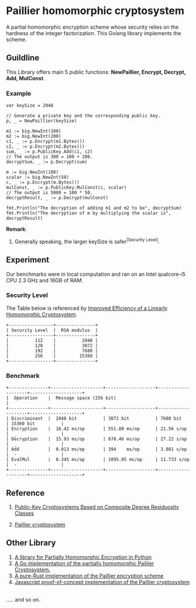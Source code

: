 # Paillier homomorphic cryptosystem

A partial homomorphic encryption scheme whose security relies on the hardness of the integer factorization. This Golang library implements the scheme.


## Guildline

This Library offers main 5 public functions: **NewPaillier, Encrypt, Decrypt, Add, MulConst**.

### Example
    var keySize = 2048 
    
    // Generate a private key and the corresponding public key.
    p, _ = NewPaillier(keySize)

	m1 := big.NewInt(100)
	m2 := big.NewInt(200)
	c1, _ := p.Encrypt(m1.Bytes())
	c2, _ := p.Encrypt(m2.Bytes())
	sum, _ := p.PublicKey.Add(c1, c2)
	// The output is 300 = 100 + 200.
	decryptSum, _ := p.Decrypt(sum)

	m := big.NewInt(100)
	scalar := big.NewInt(50)
	c, _ := p.Encrypt(m.Bytes())
	mulConst, _ := p.PublicKey.MulConst(c, scalar)
	// The output is 5000 = 100 * 50.
	decryptResult, _ := p.Decrypt(mulConst)

	fmt.Println("The decryption of adding m1 and m2 to be", decryptSum)
    fmt.Println("The decryption of m by multiplying the scalar is", decryptResult)

   

**Remark**: 
1. Generally speaking, the larger keySize is safer<sup>[Security Level]</sup>.


## Experiment

Our benchmarks were in local computation and ran on an Intel qualcore-i5 CPU 2.3 GHz and 16GB of RAM.

### Security Level

The Table below is referenced by [Improved Efficiency of a Linearly Homomorphic Cryptosystem](https://link.springer.com/chapter/10.1007/978-3-030-16458-4_20).

```
+-----------------+---------------+
| Security Level  |  RSA modulus  |
+-----------------+---------------+
|          112    |          2048 |
|          128    |          3072 |
|          192    |          7680 |
|          256    |         15360 |
+-----------------+---------------+
```

### Benchmark

```
+---------------+--------------------+-------------------+--------------------+--------------------+
|  Operation    |  Message space (256 bit)                                                         |
+---------------+--------------------+-------------------+--------------------+--------------------+
| Discriminant  |  2048 bit          | 3072 bit          | 7680 bit           | 15360 bit          |
| Encryption    |  16.42 ms/op       | 551.80 ms/op      | 21.56 s/op         |  _                 |
| Decryption    |  15.93 ms/op       | 678.46 ms/op      | 27.22 s/op         |  _                 |
| Add           |  0.013 ms/op       | 394    ms/op      | 3.081 s/op         |  -                 |
| EvalMul       |  0.345 ms/op       | 1095.05 ms/op     | 11.733 s/op        |  -                 |
+---------------+--------------------+-------------------+--------------------+--------------------+
```

## Reference

1. [Public-Key Cryptosystems Based on Composite Degree Residuosity Classes](https://link.springer.com/chapter/10.1007%2F3-540-48910-X_16)

2. [Paillier cryptosystem](https://en.wikipedia.org/wiki/Paillier_cryptosystem)

## Other Library
1. [A library for Partially Homomorphic Encryption in Python](https://github.com/n1analytics/python-paillier)
2. [A Go implementation of the partially homomorphic Paillier Cryptosystem.](https://github.com/Roasbeef/go-go-gadget-paillier)
3. [A pure-Rust implementation of the Paillier encryption scheme](https://github.com/mortendahl/rust-paillier)
4. [Javascript proof-of-concept implementation of the Paillier cryptosystem ](https://github.com/mhe/jspaillier)
</br>
..... and so on.